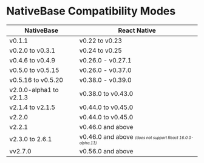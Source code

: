 # NativeBase Compatibility Modes

<table width="80%" class="table table-hover">
            <thead>
                <tr>
                    <th>NativeBase</th>
                    <th>React Native</th>
                </tr>
            </thead>
            <tbody>
                <tr>
                    <td>v0.1.1</td>
                    <td>v0.22 to v0.23</td>
                </tr>
                <tr>
                    <td>v0.2.0 to v0.3.1</td>
                    <td>v0.24 to v0.25</td>
                </tr>
                <tr>
                    <td>v0.4.6 to v0.4.9</td>
                    <td>v0.26.0 - v0.27.1</td>
                </tr>
                <tr>
                    <td>v0.5.0 to v0.5.15</td>
                    <td>v0.26.0 - v0.37.0 </td>
                </tr>
                <tr>
                    <td>v0.5.16 to v0.5.20</td>
                    <td>v0.38.0 - v0.39.0 </td>
                </tr>
                <tr>
                    <td>v2.0.0-alpha1 to v2.1.3</td>
                    <td>v0.38.0 to v0.43.0</td>
                </tr>
                <tr>
                    <td>v2.1.4 to v2.1.5</td>
                    <td>v0.44.0 to v0.45.0</td>
                </tr>
                <tr>
                    <td>v2.2.0</td>
                    <td>v0.44.0 to v0.45.0</td>
                </tr>
                <tr>
                    <td>v2.2.1</td>
                    <td>v0.46.0 and above</td>
                </tr>
                <tr>
                    <td>v2.3.0 to 2.6.1</td>
                    <td>
                        v0.46.0 and above
                        <font size="1">
                            <i>(does not support React 16.0.0-alpha.13)</i>
                        </font>
                    </td>
                </tr>
                <tr>
                    <td>vv2.7.0</td>
                    <td>
                        v0.56.0 and above
                    </td>
                </tr>
            </tbody>
        </table><br />

